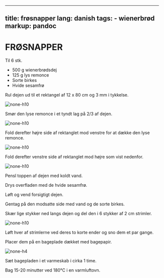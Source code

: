 
---
title: frøsnapper
lang: danish
tags: 
    - wienerbrød 
markup: pandoc
---

# FRØSNAPPER

Til 6 stk.

- 500 g wienerbrødsdej
- 125 g lys remonce
- Sorte birkes
- Hvide sesamfrø

Rul dejen ud til et rektangel af 12 x 80 cm og 3 mm i tykkelse.

![](/home/fred/.repo/traductions/recettes/svg/wi_fro1.svg "none-h10")

Smør den lyse remonce i et tyndt lag på 2/3 af dejen.

![](/home/fred/.repo/traductions/recettes/svg/wi_fro2.svg "none-h10")

Fold derefter højre side af rektanglet mod venstre for at dække den lyse remonce.

![](/home/fred/.repo/traductions/recettes/svg/wi_fro3.svg "none-h10")

Fold derefter venstre side af rektanglet mod højre som vist nedenfor.

![](/home/fred/.repo/traductions/recettes/svg/wi_fro4.svg "none-h10")

Pensl toppen af dejen med koldt vand.

Drys overfladen med de hvide sesamfrø.

Løft og vend forsigtigt dejen.

Gentag på den modsatte side med vand og de sorte birkes.

Skær lige stykker ned langs dejen og del den i 6 stykker af 2 cm strimler.

![](/home/fred/.repo/traductions/recettes/svg/wi_fro5.svg "none-h10")

Løft hver af strimlerne ved deres to korte ender og sno dem et par gange.

Placer dem på en bageplade dækket med bagepapir.

![](/home/fred/.repo/traductions/recettes/svg/wi_fro6.svg "none-h4")

Sæt bagepladen i et varmeskab i cirka 1 time.

Bag 15-20 minutter ved 180°C i en varmluftovn.

